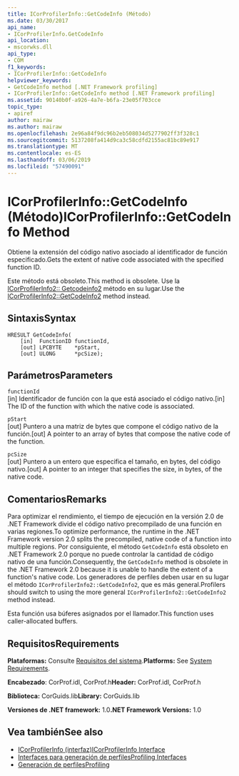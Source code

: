 ```yaml
---
title: ICorProfilerInfo::GetCodeInfo (Método)
ms.date: 03/30/2017
api_name:
- ICorProfilerInfo.GetCodeInfo
api_location:
- mscorwks.dll
api_type:
- COM
f1_keywords:
- ICorProfilerInfo::GetCodeInfo
helpviewer_keywords:
- GetCodeInfo method [.NET Framework profiling]
- ICorProfilerInfo::GetCodeInfo method [.NET Framework profiling]
ms.assetid: 90140b0f-a926-4a7e-b6fa-23e05f703cce
topic_type:
- apiref
author: mairaw
ms.author: mairaw
ms.openlocfilehash: 2e96a84f9dc96b2eb508034d5277902ff3f328c1
ms.sourcegitcommit: 5137208fa414d9ca3c58cdfd2155ac81bc89e917
ms.translationtype: MT
ms.contentlocale: es-ES
ms.lasthandoff: 03/06/2019
ms.locfileid: "57490091"
---
```

# <a name="icorprofilerinfogetcodeinfo-method"></a><span data-ttu-id="3b391-102">ICorProfilerInfo::GetCodeInfo (Método)</span><span class="sxs-lookup"><span data-stu-id="3b391-102">ICorProfilerInfo::GetCodeInfo Method</span></span>
<span data-ttu-id="3b391-103">Obtiene la extensión del código nativo asociado al identificador de función especificado.</span><span class="sxs-lookup"><span data-stu-id="3b391-103">Gets the extent of native code associated with the specified function ID.</span></span>  
  
 <span data-ttu-id="3b391-104">Este método está obsoleto.</span><span class="sxs-lookup"><span data-stu-id="3b391-104">This method is obsolete.</span></span> <span data-ttu-id="3b391-105">Use la [ICorProfilerInfo2:: Getcodeinfo2](../../../../docs/framework/unmanaged-api/profiling/icorprofilerinfo2-getcodeinfo2-method.md) método en su lugar.</span><span class="sxs-lookup"><span data-stu-id="3b391-105">Use the [ICorProfilerInfo2::GetCodeInfo2](../../../../docs/framework/unmanaged-api/profiling/icorprofilerinfo2-getcodeinfo2-method.md) method instead.</span></span>  
  
## <a name="syntax"></a><span data-ttu-id="3b391-106">Sintaxis</span><span class="sxs-lookup"><span data-stu-id="3b391-106">Syntax</span></span>  
  
```  
HRESULT GetCodeInfo(  
    [in]  FunctionID functionId,  
    [out] LPCBYTE    *pStart,  
    [out] ULONG      *pcSize);  
```  
  
## <a name="parameters"></a><span data-ttu-id="3b391-107">Parámetros</span><span class="sxs-lookup"><span data-stu-id="3b391-107">Parameters</span></span>  
 `functionId`  
 <span data-ttu-id="3b391-108">[in] Identificador de función con la que está asociado el código nativo.</span><span class="sxs-lookup"><span data-stu-id="3b391-108">[in] The ID of the function with which the native code is associated.</span></span>  
  
 `pStart`  
 <span data-ttu-id="3b391-109">[out] Puntero a una matriz de bytes que compone el código nativo de la función.</span><span class="sxs-lookup"><span data-stu-id="3b391-109">[out] A pointer to an array of bytes that compose the native code of the function.</span></span>  
  
 `pcSize`  
 <span data-ttu-id="3b391-110">[out] Puntero a un entero que especifica el tamaño, en bytes, del código nativo.</span><span class="sxs-lookup"><span data-stu-id="3b391-110">[out] A pointer to an integer that specifies the size, in bytes, of the native code.</span></span>  
  
## <a name="remarks"></a><span data-ttu-id="3b391-111">Comentarios</span><span class="sxs-lookup"><span data-stu-id="3b391-111">Remarks</span></span>  
 <span data-ttu-id="3b391-112">Para optimizar el rendimiento, el tiempo de ejecución en la versión 2.0 de .NET Framework divide el código nativo precompilado de una función en varias regiones.</span><span class="sxs-lookup"><span data-stu-id="3b391-112">To optimize performance, the runtime in the .NET Framework version 2.0 splits the precompiled, native code of a function into multiple regions.</span></span> <span data-ttu-id="3b391-113">Por consiguiente, el método `GetCodeInfo` está obsoleto en .NET Framework 2.0 porque no puede controlar la cantidad de código nativo de una función.</span><span class="sxs-lookup"><span data-stu-id="3b391-113">Consequently, the `GetCodeInfo` method is obsolete in the .NET Framework 2.0 because it is unable to handle the extent of a function's native code.</span></span> <span data-ttu-id="3b391-114">Los generadores de perfiles deben usar en su lugar el método `ICorProfilerInfo2::GetCodeInfo2`, que es más general.</span><span class="sxs-lookup"><span data-stu-id="3b391-114">Profilers should switch to using the more general `ICorProfilerInfo2::GetCodeInfo2` method instead.</span></span>  
  
 <span data-ttu-id="3b391-115">Esta función usa búferes asignados por el llamador.</span><span class="sxs-lookup"><span data-stu-id="3b391-115">This function uses caller-allocated buffers.</span></span>  
  
## <a name="requirements"></a><span data-ttu-id="3b391-116">Requisitos</span><span class="sxs-lookup"><span data-stu-id="3b391-116">Requirements</span></span>  
 <span data-ttu-id="3b391-117">**Plataformas:** Consulte [Requisitos del sistema](../../../../docs/framework/get-started/system-requirements.md).</span><span class="sxs-lookup"><span data-stu-id="3b391-117">**Platforms:** See [System Requirements](../../../../docs/framework/get-started/system-requirements.md).</span></span>  
  
 <span data-ttu-id="3b391-118">**Encabezado**: CorProf.idl, CorProf.h</span><span class="sxs-lookup"><span data-stu-id="3b391-118">**Header:** CorProf.idl, CorProf.h</span></span>  
  
 <span data-ttu-id="3b391-119">**Biblioteca:** CorGuids.lib</span><span class="sxs-lookup"><span data-stu-id="3b391-119">**Library:** CorGuids.lib</span></span>  
  
 <span data-ttu-id="3b391-120">**Versiones de .NET framework:** 1.0</span><span class="sxs-lookup"><span data-stu-id="3b391-120">**.NET Framework Versions:** 1.0</span></span>  
  
## <a name="see-also"></a><span data-ttu-id="3b391-121">Vea también</span><span class="sxs-lookup"><span data-stu-id="3b391-121">See also</span></span>
- [<span data-ttu-id="3b391-122">ICorProfilerInfo (interfaz)</span><span class="sxs-lookup"><span data-stu-id="3b391-122">ICorProfilerInfo Interface</span></span>](../../../../docs/framework/unmanaged-api/profiling/icorprofilerinfo-interface.md)
- [<span data-ttu-id="3b391-123">Interfaces para generación de perfiles</span><span class="sxs-lookup"><span data-stu-id="3b391-123">Profiling Interfaces</span></span>](../../../../docs/framework/unmanaged-api/profiling/profiling-interfaces.md)
- [<span data-ttu-id="3b391-124">Generación de perfiles</span><span class="sxs-lookup"><span data-stu-id="3b391-124">Profiling</span></span>](../../../../docs/framework/unmanaged-api/profiling/index.md)
